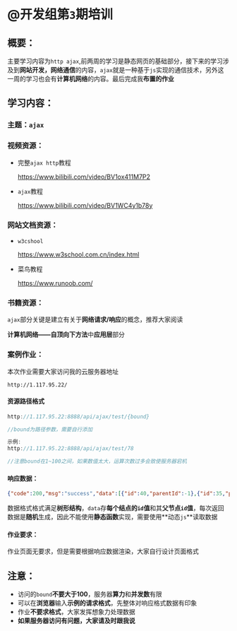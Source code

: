 # @开发组第`3`期培训

## 概要：

主要学习内容为`http ajax`,前两周的学习是静态网页的基础部分，接下来的学习涉及到**网站开发，网络通信**的内容，`ajax`就是一种基于`js`实现的通信技术，另外这一周的学习也会有**计算机网络**的内容。最后完成我**布置的作业**

## 学习内容：

### 主题：`ajax`

### 视频资源：

- 完整`ajax http`教程

  https://www.bilibili.com/video/BV1ox411M7P2

- `ajax`教程

  https://www.bilibili.com/video/BV1WC4y1b78y

### 网站文档资源：

- `w3cshool`

  https://www.w3school.com.cn/index.html

- 菜鸟教程

  https://www.runoob.com/

### 书籍资源：

`ajax`部分关键是建立有关于**网络请求/响应**的概念，推荐大家阅读

**计算机网络——自顶向下方法**中**应用层**部分

### 案例作业：

本次作业需要大家访问我的云服务器地址

```url
http://1.117.95.22/
```

#### 资源路径格式

```java
http://1.117.95.22:8888/api/ajax/test/{bound}

//bound为路径参数，需要自行添加

示例:
http://1.117.95.22:8888/api/ajax/test/78

//注意bound在1~100之间，如果数值太大，运算次数过多会致使服务器宕机
```

#### 响应数据：

```json
{"code":200,"msg":"success","data":[{"id":40,"parentId":-1},{"id":35,"parentId":40},{"id":68,"parentId":40},{"id":51,"parentId":40},{"id":43,"parentId":51},{"id":67,"parentId":68},{"id":74,"parentId":51},{"id":21,"parentId":68},{"id":78,"parentId":51},{"id":62,"parentId":51}]}
```

数据格式格式满足**树形结构**，`data`存**每个结点的`id`值**和其**父节点`id`值**，每次返回数据是**随机**生成，因此不能使用**静态函数**实现，需要使用**动态`js`**读取数据

#### 作业要求：

作业页面无要求，但是需要根据响应数据渲染，大家自行设计页面格式

## 注意：

- 访问的`bound`**不要大于100**，服务器**算力**和**并发数**有限
- 可以在**浏览器**输入**示例的请求格式**，先整体对响应格式数据有印象
- 作业**不要求格式**，大家发挥想象力处理数据
- **如果服务器访问有问题，大家请及时跟我说**